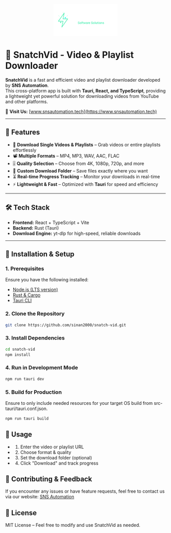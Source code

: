 <p align="center">
  <img src="assets/sns-automation-logo.svg" alt="SNS Automation" width="200">
</p>

# 🚀 SnatchVid - Video & Playlist Downloader  

**SnatchVid** is a fast and efficient video and playlist downloader developed by **SNS Automation**.  
This cross-platform app is built with **Tauri, React, and TypeScript**, providing a lightweight yet powerful solution for downloading videos from YouTube and other platforms.

🔗 **Visit Us:** [www.snsautomation.tech](https://www.snsautomation.tech)

---

## 🌟 Features  

- 🎥 **Download Single Videos & Playlists** – Grab videos or entire playlists effortlessly  
- 📽️ **Multiple Formats** – MP4, MP3, WAV, AAC, FLAC  
- 🎚️ **Quality Selection** – Choose from 4K, 1080p, 720p, and more  
- 📂 **Custom Download Folder** – Save files exactly where you want  
- ⏳ **Real-time Progress Tracking** – Monitor your downloads in real-time  
- ⚡ **Lightweight & Fast** – Optimized with **Tauri** for speed and efficiency  

---

## 🛠️ Tech Stack  

- **Frontend:** React + TypeScript + Vite  
- **Backend:** Rust (Tauri)  
- **Download Engine:** yt-dlp for high-speed, reliable downloads  

---

## 🚀 Installation & Setup  

### 1️. Prerequisites  
Ensure you have the following installed:  

- [Node.js (LTS version)](https://nodejs.org/)  
- [Rust & Cargo](https://www.rust-lang.org/)  
- [Tauri CLI](https://tauri.app/)  

### 2️. Clone the Repository  
```sh
git clone https://github.com/sinan2000/snatch-vid.git
```

### 3. Install Dependencies
```sh
cd snatch-vid
npm install
```

### 4. Run in Development Mode
```sh
npm run tauri dev
```

### 5. Build for Production
Ensure to only include needed resources for your target OS build from src-tauri/tauri.conf.json.
```sh
npm run tauri build
```

## 📖 Usage

- 1. Enter the video or playlist URL
- 2. Choose format & quality
- 3. Set the download folder (optional)
- 4. Click "Download" and track progress

## 🤝 Contributing & Feedback
If you encounter any issues or have feature requests, feel free to contact us via our website: [SNS Automation](https://www.snsautomation.tech)

## 📜 License
MIT License – Feel free to modify and use SnatchVid as needed.

